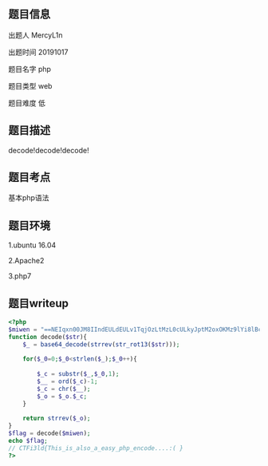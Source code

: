 ## 题目信息

出题人 MercyL1n

出题时间 20191017

题目名字 php

题目类型 web

题目难度 低

## 题目描述

decode!decode!decode!

## 题目考点

基本php语法

## 题目环境

1.ubuntu 16.04

2.Apache2

3.php7

## 题目writeup

```php
<?php 
$miwen = "==NEIqxn00JM8IIndEULdEULv1TqjOzLtMzL0cULkyJptM2oxOKMz9lYi8lBcRvs";
function decode($str){ 
    $_ = base64_decode(strrev(str_rot13($str)));
    
    for($_0=0;$_0<strlen($_);$_0++){ 
        
        $_c = substr($_,$_0,1); 
        $__ = ord($_c)-1; 
        $_c = chr($__); 
        $_o = $_o.$_c;    
    } 
    
    return strrev($_o);
}
$flag = decode($miwen);
echo $flag;
// CTFi3ld{This_is_also_a_easy_php_encode....:( }
?>
```
